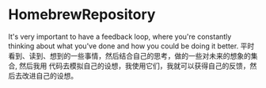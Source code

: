 # HomebrewRepository
It's very important to have a feedback loop, where you're constantly thinking about what you've done and how you could be doing it better.
平时看到、读到、想到的一些事情，然后结合自己的思考，做的一些对未来的想象的集合, 然后我用
代码去模拟自己的设想，我使用它们，我就可以获得自己的反馈，然后去改进自己的设想。



